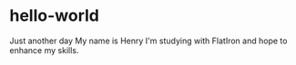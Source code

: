 # hello-world
Just another day
My name is Henry 
I'm studying with FlatIron and hope to enhance my skills. 
